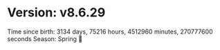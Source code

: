 # Version: v8.6.29
Time since birth: 3134 days, 75216 hours, 4512960 minutes, 270777600 seconds
Season: Spring 🌸
